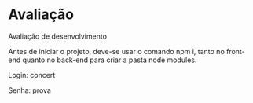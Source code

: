 # Avaliação
Avaliação de desenvolvimento

Antes de iniciar o projeto, deve-se usar o comando npm i, tanto no front-end quanto no back-end para criar a pasta node modules.

Login: concert

Senha: prova
